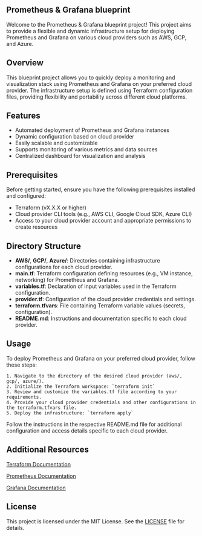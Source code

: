 ## Prometheus & Grafana blueprint

Welcome to the Prometheus & Grafana blueprint project! This project aims to provide a flexible and dynamic infrastructure setup for deploying Prometheus and Grafana on various cloud providers such as AWS, GCP, and Azure.

## Overview

This blueprint project allows you to quickly deploy a monitoring and visualization stack using Prometheus and Grafana on your preferred cloud provider. The infrastructure setup is defined using Terraform configuration files, providing flexibility and portability across different cloud platforms.

## Features

- Automated deployment of Prometheus and Grafana instances
- Dynamic configuration based on cloud provider
- Easily scalable and customizable
- Supports monitoring of various metrics and data sources
- Centralized dashboard for visualization and analysis

## Prerequisites

Before getting started, ensure you have the following prerequisites installed and configured:
- Terraform (vX.X.X or higher)
- Cloud provider CLI tools (e.g., AWS CLI, Google Cloud SDK, Azure CLI)
- Access to your cloud provider account and appropriate permissions to create resources

## Directory Structure

- **AWS/**, **GCP/**, **Azure/**: Directories containing infrastructure configurations for each cloud provider.
- **main.tf**: Terraform configuration defining resources (e.g., VM instance, networking) for Prometheus and Grafana.
- **variables.tf**: Declaration of input variables used in the Terraform configuration.
- **provider.tf**: Configuration of the cloud provider credentials and settings.
- **terraform.tfvars**: File containing Terraform variable values (secrets, configuration).
- **README.md**: Instructions and documentation specific to each cloud provider.


## Usage

To deploy Prometheus and Grafana on your preferred cloud provider, follow these steps:

    1. Navigate to the directory of the desired cloud provider (aws/, gcp/, azure/).
    2. Initialize the Terraform workspace: `terraform init`
    3. Review and customize the variables.tf file according to your requirements.
    4. Provide your cloud provider credentials and other configurations in the terraform.tfvars file.
    5. Deploy the infrastructure: `terraform apply`

Follow the instructions in the respective README.md file for additional configuration and access details specific to each cloud provider.

## Additional Resources
    
[Terraform Documentation](https://developer.hashicorp.com/terraform)

[Prometheus Documentation](https://prometheus.io/docs/introduction/overview/)

[Grafana Documentation](https://grafana.com/docs/grafana/latest/)


## License

This project is licensed under the MIT License. See the [LICENSE](LICENSE) file for details.

